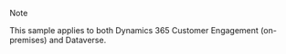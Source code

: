 > [!NOTE]
> This sample applies to both Dynamics 365 Customer Engagement (on-premises) and Dataverse.